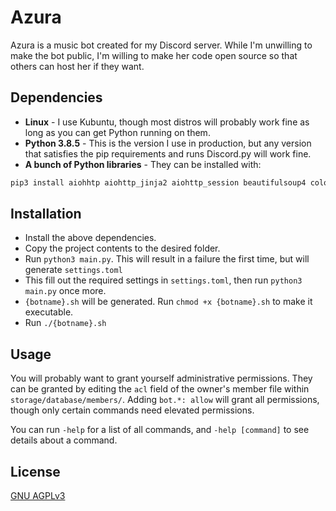 # Azura
Azura is a music bot created for my Discord server. While I'm unwilling to make the bot public, I'm willing to make her code open source so that others can host her if they want.

## Dependencies
* **Linux** - I use Kubuntu, though most distros will probably work fine as long as you can get Python running on them.
* **Python 3.8.5** - This is the version I use in production, but any version that satisfies the pip requirements and runs Discord.py will work fine.
* **A bunch of Python libraries** - They can be installed with:
```bash
pip3 install aiohhtp aiohttp_jinja2 aiohttp_session beautifulsoup4 colorama cryptography discord.py[voice] jinja2 marshmallow python-pidfile pyfiglet toml youtube-dl
```

## Installation
* Install the above dependencies.
* Copy the project contents to the desired folder.
* Run `python3 main.py`. This will result in a failure the first time, but will generate `settings.toml`
* This fill out the required settings in `settings.toml`, then run `python3 main.py` once more.
* `{botname}.sh` will be generated. Run `chmod +x {botname}.sh` to make it executable.
* Run `./{botname}.sh`

## Usage
You will probably want to grant yourself administrative permissions. They can be granted by editing the `acl` field of the owner's member file within `storage/database/members/`. Adding `bot.*: allow` will grant all permissions, though only certain commands need elevated permissions.

You can run `-help` for a list of all commands, and `-help [command]` to see details about a command.

## License
[GNU AGPLv3](https://choosealicense.com/licenses/agpl-3.0/)
